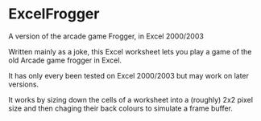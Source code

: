 ExcelFrogger
============

A version of the arcade game Frogger, in Excel 2000/2003

Written mainly as a joke, this Excel worksheet lets you play a game of the old Arcade game frogger in Excel.

It has only every been tested on Excel 2000/2003 but may work on later versions.

It works by sizing down the cells of a worksheet into a (roughly) 2x2 pixel size and then chaging their back colours to simulate a frame buffer.

